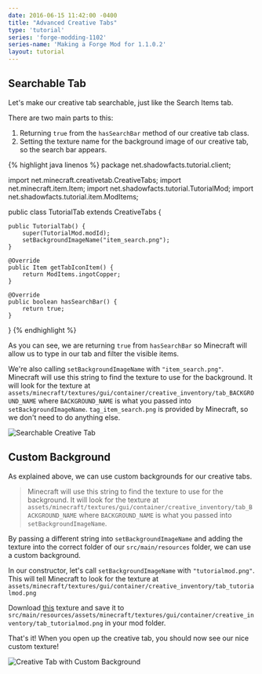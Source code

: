 ```yaml
---
date: 2016-06-15 11:42:00 -0400
title: "Advanced Creative Tabs"
type: 'tutorial'
series: 'forge-modding-1102'
series-name: 'Making a Forge Mod for 1.1.0.2'
layout: tutorial
---
```


## Searchable Tab
Let's make our creative tab searchable, just like the Search Items tab. 

There are two main parts to this:
1. Returning `true` from the `hasSearchBar` method of our creative tab class.
2. Setting the texture name for the background image of our creative tab, so the search bar appears.

{% highlight java linenos %}
package net.shadowfacts.tutorial.client;

import net.minecraft.creativetab.CreativeTabs;
import net.minecraft.item.Item;
import net.shadowfacts.tutorial.TutorialMod;
import net.shadowfacts.tutorial.item.ModItems;

public class TutorialTab extends CreativeTabs {

	public TutorialTab() {
		super(TutorialMod.modId);
		setBackgroundImageName("item_search.png");
	}

	@Override
	public Item getTabIconItem() {
		return ModItems.ingotCopper;
	}

	@Override
	public boolean hasSearchBar() {
		return true;
	}

}
{% endhighlight %}

As you can see, we are returning `true` from `hasSearchBar` so Minecraft will allow us to type in our tab and filter the visible items.

We're also calling `setBackgroundImageName` with `"item_search.png"`. Minecraft will use this string to find the texture to use for the background. It will look for the texture at `assets/minecraft/textures/gui/container/creative_inventory/tab_BACKGROUND_NAME` where `BACKGROUND_NAME` is what you passed into `setBackgroundImageName`. `tag_item_search.png` is provided by Minecraft, so we don't need to do anything else.

![Searchable Creative Tab](http://i.imgur.com/C34Nh4R.png)

## Custom Background
As explained above, we can use custom backgrounds for our creative tabs.

> Minecraft will use this string to find the texture to use for the background. It will look for the texture at `assets/minecraft/textures/gui/container/creative_inventory/tab_BACKGROUND_NAME` where `BACKGROUND_NAME` is what you passed into `setBackgroundImageName`.

By passing a different string into `setBackgroundImageName` and adding the texture into the correct folder of our `src/main/resources` folder, we can use a custom background.

In our constructor, let's call `setBackgroundImageName` with `"tutorialmod.png"`. This will tell Minecraft to look for the texture at `assets/minecraft/textures/gui/container/creative_inventory/tab_tutorialmod.png`

Download [this](https://raw.githubusercontent.com/shadowfacts/TutorialMod/master/src/main/resources/assets/minecraft/textures/gui/container/creative_inventory/tab_tutorialmod.png) texture and save it to `src/main/resources/assets/minecraft/textures/gui/container/creative_inventory/tab_tutorialmod.png` in your mod folder.

That's it! When you open up the creative tab, you should now see our nice custom texture!

![Creative Tab with Custom Background](http://i.imgur.com/pP2W6h0.png)